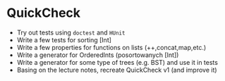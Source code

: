 
# QuickCheck
* Try out tests using `doctest` and `HUnit`
* Write a few tests for sorting [Int]
* Write a few properties for  functions on lists (++,concat,map,etc.)
* Write a generator for OrderedInts (posortowanych [Int])
* Write a generator for some type of trees (e.g. BST) and use it in tests
* Basing on the lecture notes, recreate  QuickCheck v1 (and improve it)
